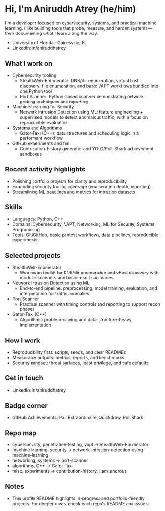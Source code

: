 # Hi, I'm Aniruddh Atrey (he/him)

I'm a developer focused on cybersecurity, systems, and practical machine learning. I like building tools that probe, measure, and harden systems—then documenting what I learn along the way.

- University of Florida · Gainesville, FL
- LinkedIn: in/aniruddhatrey

## What I work on

- Cybersecurity tooling
  - StealthWeb-Enumerator: DNS/dir enumeration, virtual host discovery, file enumeration, and basic VAPT workflows bundled into one Python tool
  - Port Scanner: Python-based scanner demonstrating network probing techniques and reporting
- Machine Learning for Security
  - Network Intrusion Detection using ML: feature engineering + supervised models to detect anomalous traffic, with a focus on reproducible evaluation
- Systems and Algorithms
  - Gator-Taxi (C++): data structures and scheduling logic in a performant workflow
- GitHub experiments and fun
  - Contribution-history generator and YOLO/Pull-Shark achievement sandboxes

## Recent activity highlights

- Polishing portfolio projects for clarity and reproducibility
- Expanding security tooling coverage (enumeration depth, reporting)
- Streamlining ML baselines and metrics for intrusion datasets

## Skills

- Languages: Python, C++
- Domains: Cybersecurity, VAPT, Networking, ML for Security, Systems Programming
- Tools: Git/GitHub, basic pentest workflows, data pipelines, reproducible experiments

## Selected projects

- StealthWeb-Enumerator
  - Web recon toolkit for DNS/dir enumeration and vhost discovery with modular scanners and basic result summaries
- Network Intrusion Detection using ML
  - End-to-end pipeline: preprocessing, model training, evaluation, and interpretation for traffic anomalies
- Port Scanner
  - Practical scanner with timing controls and reporting to support recon phases
- Gator-Taxi (C++)
  - Algorithmic problem-solving and data-structure–heavy implementation

## How I work

- Reproducibility first: scripts, seeds, and clear READMEs
- Measurable outputs: metrics, reports, and benchmarks
- Security mindset: threat surfaces, least privilege, and safe defaults

## Get in touch

- LinkedIn: in/aniruddhatrey

## Badge corner

- GitHub Achievements: Pair Extraordinaire, Quickdraw, Pull Shark

## Repo map

- cybersecurity, penetration-testing, vapt → StealthWeb-Enumerator
- machine learning, security → network-intrusion-detection-using-machine-learning
- networking, systems → port-scanner
- algorithms, C++ → Gator-Taxi
- misc, experiments → contribution-history, i_am_androus

## Notes

- This profile README highlights in-progress and portfolio-friendly projects. For deeper dives, check each repo's README and issues.
